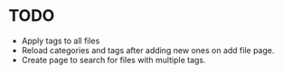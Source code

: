 # TODO

- Apply tags to all files
- Reload categories and tags after adding new ones on add file page.
- Create page to search for files with multiple tags.